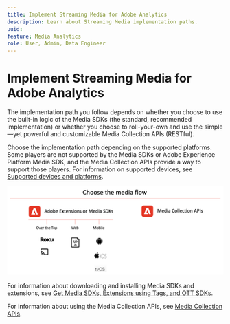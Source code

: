 ```yaml
---
title: Implement Streaming Media for Adobe Analytics
description: Learn about Streaming Media implementation paths.
uuid:
feature: Media Analytics
role: User, Admin, Data Engineer
---
```


# Implement Streaming Media for Adobe Analytics

The implementation path you follow depends on whether you choose to use the built-in logic of the Media SDKs (the standard, recommended implementation) or whether you choose to roll-your-own and use the simple—yet powerful and customizable Media Collection APIs (RESTful).

Choose the implementation path depending on the supported platforms. Some players are not supported by the Media SDKs or Adobe Experience Platform Media SDK, and the Media Collection APIs provide a way to support those players. For information on supported devices, see [Supported devices and platforms](/help/getting-started/supported-devices.md).

![Media Flow](media-sdk/assets/choose-media-flow2.png)

For information about downloading and installing Media SDKs and extensions, see [Get Media SDKs, Extensions using Tags, and OTT SDKs](/help/getting-started/download-sdks.md).

For information about using the Media Collection APIs, see [Media Collection APIs](media-collection-api/mc-api-overview.md).
